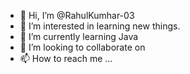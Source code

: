 - 👋 Hi, I’m @RahulKumhar-03
- 👀 I’m interested in learning new things.
- 🌱 I’m currently learning Java
- 💞️ I’m looking to collaborate on 
- 📫 How to reach me ...

<!---
RahulKumhar-03/RahulKumhar-03 is a ✨ special ✨ repository because its `README.md` (this file) appears on your GitHub profile.
You can click the Preview link to take a look at your changes.
--->
